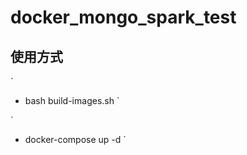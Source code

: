 docker_mongo_spark_test
=========================

使用方式
-----------------------
`
* bash build-images.sh
`

`
* docker-compose up -d
`
####
